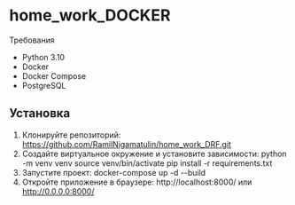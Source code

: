 # home_work_DOCKER

Требования

- Python 3.10
- Docker
- Docker Compose
- PostgreSQL

## Установка

1. Клонируйте репозиторий:
  https://github.com/RamilNigamatulin/home_work_DRF.git
2. Создайте виртуальное окружение и установите зависимости:
  python -m venv venv
  source venv/bin/activate
  pip install -r requirements.txt
3. Запустите проект:
  docker-compose up -d --build
4. Откройте приложение в браузере:
   http://localhost:8000/ или http://0.0.0.0:8000/
